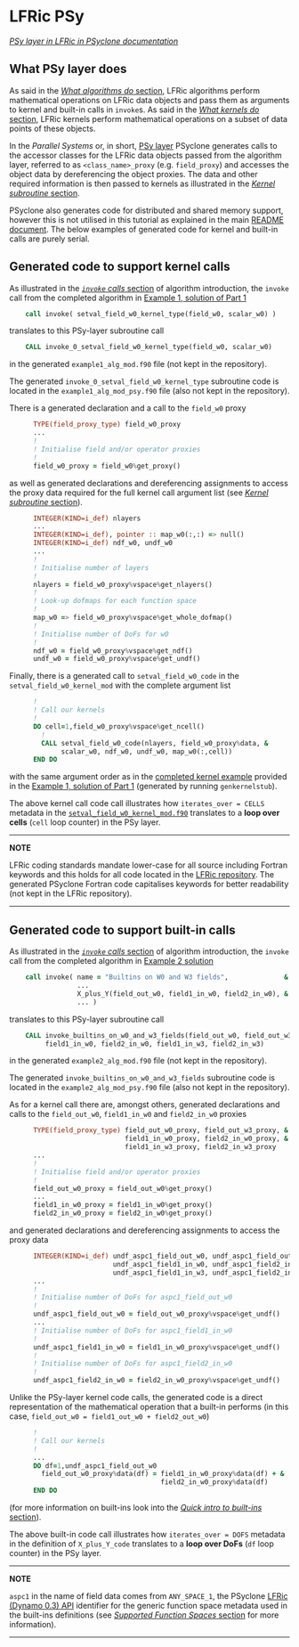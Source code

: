 # LFRic PSy

[*PSy layer in LFRic in PSyclone documentation*](
https://psyclone.readthedocs.io/en/stable/dynamo0p3.html#psy-layer)

## What PSy layer does

As said in the [*What algorithms do* section](
LFRic_algorithm.md#what-algorithms-do), LFRic algorithms perform
mathematical operations on LFRic data objects and pass them as
arguments to kernel and built-in calls in `invoke`s. As said in the
[*What kernels do* section](LFRic_kernel.md#what-kernels-do), LFRic
kernels perform mathematical operations on a subset of data points
of these objects.

In the *Parallel Systems* or, in short, [PSy layer](
https://psyclone.readthedocs.io/en/stable/psy_layer.html) PSyclone
generates calls to the accessor classes for the LFRic data objects
passed from the algorithm layer, referred to as `<class_name>_proxy`
(e.g. `field_proxy`) and accesses the object data by dereferencing
the object proxies. The data and other required information is then
passed to kernels as illustrated in the
[*Kernel subroutine* section](LFRic_kernel.md#kernel-subroutine).

PSyclone also generates code for distributed and shared memory
support, however this is not utilised in this tutorial as explained
in the main [README document](../README.md). The below examples of
generated code for kernel and built-in calls are purely serial.

## Generated code to support kernel calls

As illustrated in the [*`invoke` calls* section](
LFRic_algorithm.md#invoke-calls) of algorithm introduction,
the `invoke` call from the completed algorithm in
[Example 1, solution of Part 1](
../example1/solutions/part1/example1/example1_alg_mod.x90)

```fortran
    call invoke( setval_field_w0_kernel_type(field_w0, scalar_w0) )
```

translates to this PSy-layer subroutine call

```fortran
    CALL invoke_0_setval_field_w0_kernel_type(field_w0, scalar_w0)
```

in the generated `example1_alg_mod.f90` file (not kept in the repository).

The generated `invoke_0_setval_field_w0_kernel_type` subroutine code
is located in the `example1_alg_mod_psy.f90` file (also not kept in the
repository).

There is a generated declaration and a call to the `field_w0` proxy
```fortran
      TYPE(field_proxy_type) field_w0_proxy
      ...
      !
      ! Initialise field and/or operator proxies
      !
      field_w0_proxy = field_w0%get_proxy()
```

as well as generated declarations and dereferencing assignments to access
the proxy data required for the full kernel call argument list (see
[*Kernel subroutine* section](LFRic_kernel.md#kernel-subroutine)).

```fortran
      INTEGER(KIND=i_def) nlayers
      ...
      INTEGER(KIND=i_def), pointer :: map_w0(:,:) => null()
      INTEGER(KIND=i_def) ndf_w0, undf_w0
      ...
      !
      ! Initialise number of layers
      !
      nlayers = field_w0_proxy%vspace%get_nlayers()
      !
      ! Look-up dofmaps for each function space
      !
      map_w0 => field_w0_proxy%vspace%get_whole_dofmap()
      !
      ! Initialise number of DoFs for w0
      !
      ndf_w0 = field_w0_proxy%vspace%get_ndf()
      undf_w0 = field_w0_proxy%vspace%get_undf()
```

Finally, there is a generated call to `setval_field_w0_code` in the
`setval_field_w0_kernel_mod` with the complete argument list
```fortran
      !
      ! Call our kernels
      !
      DO cell=1,field_w0_proxy%vspace%get_ncell()
        !
        CALL setval_field_w0_code(nlayers, field_w0_proxy%data, &
             scalar_w0, ndf_w0, undf_w0, map_w0(:,cell))
      END DO
```

with the same argument order as in the [completed kernel example](
../example1/solutions/part1/setval_field_w0_kernel_mod.f90)
provided in the [Example 1, solution of Part 1](
../example1/solutions/part1) (generated by running `genkernelstub`).

The above kernel call code call illustrates how `iterates_over = CELLS`
metadata in the [`setval_field_w0_kernel_mod.f90`](
../example1/solutions/part1/setval_field_w0_kernel_mod.f90)
translates to a **loop over cells** (`cell` loop counter) in the PSy layer.

---
**NOTE**

LFRic coding standards mandate lower-case for all source including
Fortran keywords and this holds for all code located in the
[LFRic repository](LFRic_intro.md#lfric-repository-structure). The
generated PSyclone Fortran code capitalises keywords for better
readability (not kept in the LFRic repository).

---

## Generated code to support built-in calls

As illustrated in the [*`invoke` calls* section](
LFRic_algorithm.md#invoke-calls) of algorithm introduction,
the `invoke` call from the completed algorithm in
[Example 2 solution](../example2/solutions/example2_alg_mod.x90)

```fortran
    call invoke( name = "Builtins on W0 and W3 fields",              &
                 ...
                 X_plus_Y(field_out_w0, field1_in_w0, field2_in_w0), &
                 ... )
```

translates to this PSy-layer subroutine call

```fortran
    CALL invoke_builtins_on_w0_and_w3_fields(field_out_w0, field_out_w3, &
         field1_in_w0, field2_in_w0, field1_in_w3, field2_in_w3)
```

in the generated `example2_alg_mod.f90` file (not kept in the repository).

The generated `invoke_builtins_on_w0_and_w3_fields` subroutine code
is located in the `example2_alg_mod_psy.f90` file (also not kept in the
repository).

As for a kernel call there are, amongst others, generated declarations and
calls to the `field_out_w0`, `field1_in_w0` and `field2_in_w0` proxies

```fortran
      TYPE(field_proxy_type) field_out_w0_proxy, field_out_w3_proxy, &
                             field1_in_w0_proxy, field2_in_w0_proxy, &
                             field1_in_w3_proxy, field2_in_w3_proxy
      ...
      !
      ! Initialise field and/or operator proxies
      !
      field_out_w0_proxy = field_out_w0%get_proxy()
      ...
      field1_in_w0_proxy = field1_in_w0%get_proxy()
      field2_in_w0_proxy = field2_in_w0%get_proxy()
```

and generated declarations and dereferencing assignments to access
the proxy data

```fortran
      INTEGER(KIND=i_def) undf_aspc1_field_out_w0, undf_aspc1_field_out_w3, &
                          undf_aspc1_field1_in_w0, undf_aspc1_field2_in_w0, &
                          undf_aspc1_field1_in_w3, undf_aspc1_field2_in_w3
      ...
      !
      ! Initialise number of DoFs for aspc1_field_out_w0
      !
      undf_aspc1_field_out_w0 = field_out_w0_proxy%vspace%get_undf()
      ...
      ! Initialise number of DoFs for aspc1_field1_in_w0
      !
      undf_aspc1_field1_in_w0 = field1_in_w0_proxy%vspace%get_undf()
      !
      ! Initialise number of DoFs for aspc1_field2_in_w0
      !
      undf_aspc1_field2_in_w0 = field2_in_w0_proxy%vspace%get_undf()
```

Unlike the PSy-layer kernel code calls, the generated code is a direct
representation of the mathematical operation that a built-in performs
(in this case, `field_out_w0 = field1_out_w0 + field2_out_w0`)

```fortran
      !
      ! Call our kernels
      !
      ...
      DO df=1,undf_aspc1_field_out_w0
        field_out_w0_proxy%data(df) = field1_in_w0_proxy%data(df) + &
                                      field2_in_w0_proxy%data(df)
      END DO
```

(for more information on built-ins look into the
[*Quick intro to built-ins* section](
../example2/README.md#quick-intro-to-built-ins)).

The above built-in code call illustrates how `iterates_over = DOFS`
metadata in the definition of `X_plus_Y_code` translates to a
**loop over DoFs** (`df` loop counter) in the PSy layer.

---
**NOTE**

`aspc1` in the name of field data comes from `ANY_SPACE_1`, the
PSyclone [LFRic (Dynamo 0.3) API](
https://psyclone.readthedocs.io/en/stable/dynamo0p3.html) identifier for
the generic function space metadata used in the built-ins definitions (see
[*Supported Function Spaces* section](
https://psyclone.readthedocs.io/en/stable/dynamo0p3.html#dynamo0-3-function-space)
for more information).

---
